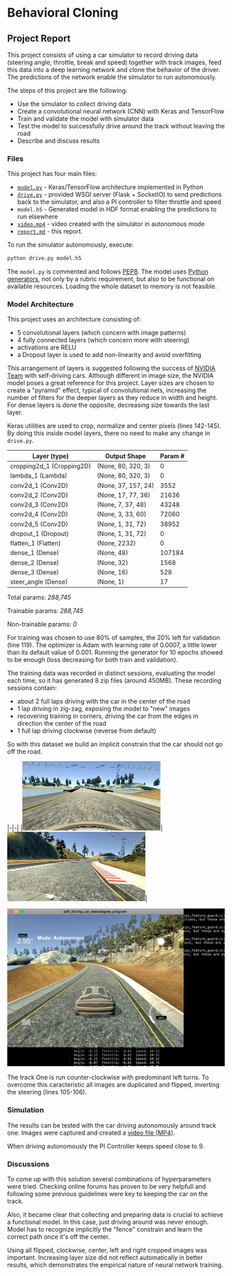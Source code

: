 # Behavioral Cloning

## Project Report

This project consists of using a car simulator to record driving data 
(steering angle, throttle, break and speed) together with track images, 
feed this data into a deep learning network and clone the behavior of the
driver. The predictions of the network enable the simulator to run 
autonomously.

The steps of this project are the following:

- Use the simulator to collect driving data
- Create a convolutional neural network (CNN) with Keras and TensorFlow
- Train and validate the model with simulator data
- Test the model to successfully drive around the track without leaving the road
- Describe and discuss results

### Files

This project has four main files:

- [`model.py`](./model.py) - Keras/TensorFlow architecture implemented in Python
- [`drive.py`](./drive.py) - provided WSGI server (Flask + SocketIO) to send predictions back to the simulator,
and also a PI controller to filter throttle and speed
- `model.h5` - Generated model in HDF format enabling the predictions to run elsewhere
- [`video.mp4`](./) - video created with the simulator in autonomous mode
- [`report.md`](./) - this report.

To run the simulator autonomously, execute:

```python 
python drive.py model.h5
```

The `model.py` is commented and follows [PEP8](https://www.python.org/dev/peps/pep-0008/). 
The model uses [Python generators](https://wiki.python.org/moin/Generators),
not only by a rubric requirement, but also to be functional on available 
resources. Loading the whole dataset to memory is not feasible.

### Model Architecture

This project uses an architecture consisting of:

- 5 convolutional layers (which concern with image patterns)
- 4 fully connected layers (which concern more with steering)
- activations are RELU
- a Dropout layer is used to add non-linearity and avoid overfitting 

This arrangement of layers is suggested following the success of 
[NVIDIA Team](https://devblogs.nvidia.com/parallelforall/deep-learning-self-driving-cars/)
with self-driving cars. Although different in image size, the NVIDIA model
poses a great reference for this project.
Layer sizes are chosen to create a "pyramid" effect, typical of convolutional
nets, increasing the number of filters for the deeper layers as they reduce 
in width and height. For dense layers is done the opposite, decreasing size
towards the last layer.

Keras utilities are used to crop, normalize and center pixels (lines 142-145). 
By doing this inside model layers, there no need to make any change 
in `drive.py`.

|Layer (type)               | Output Shape            | Param #  |
|---------------------------|-------------------------|----------|
|cropping2d_1 (Cropping2D)  |(None, 80, 320, 3)       | 0        |
|lambda_1 (Lambda)          |(None, 80, 320, 3)       | 0        |
|conv2d_1 (Conv2D)          |(None, 37, 157, 24)      | 3552     | 
|conv2d_2 (Conv2D)          |(None, 17, 77, 36)       | 21636    |
|conv2d_3 (Conv2D)          |(None, 7, 37, 48)        | 43248    |
|conv2d_4 (Conv2D)          |(None, 3, 33, 60)        | 72060    |
|conv2d_5 (Conv2D)          |(None, 1, 31, 72)        | 38952    |
|dropout_1 (Dropout)        |(None, 1, 31, 72)        | 0        |
|flatten_1 (Flatten)        |(None, 2232)             | 0        |
|dense_1 (Dense)            |(None, 48)               | 107184   |
|dense_2 (Dense)            |(None, 32)               | 1568     |
|dense_3 (Dense)            |(None, 16)               | 528      |
|steer_angle (Dense)        |(None, 1)                | 17       |

Total params: *288,745*

Trainable params: *288,745*

Non-trainable params: *0*

For training was chosen to use 80% of samples, the 20% left for validation
(line 119).
The optimizer is Adam with learning rate of 0.0007, a little lower than its
default value of 0.001. Running the generator for 10 epochs showed to be
enough (loss decreasing for both train and validation).

The training data was recorded in distinct sessions, evaluating the model each
time, so it has generated 8 zip files (around 450MB). These recording sessions contain:

- about 2 full laps driving with the car in the center of the road
- 1 lap driving in zig-zag, exposing the model to "new" images
- recovering training in corners, driving the car from the edges in direction
the center of the road
- 1 full lap driving clockwise (reverse from default)

So with this dataset we build an implicit constrain that the car should not
go off the road.

|-|-|
|![Crossing bridge - Center image](images/center_2017_10_26_22_00_37_383.jpg)|![Driving clockwise - Right image](images/right_2017_11_02_23_32_18_506.jpg)|


![Driving autonomously](images/autonomous1.png)

The track One is run counter-clockwise with predominant left turns. To overcome
this caracteristic all images are duplicated and flipped, inverting the 
steering (lines 105-106).

### Simulation

The results can be tested with the car driving autonomously around track one.
Images were captured and created a [video file (MP4)](./video.mp4).

When driving autonomously the PI Controller keeps speed close to 9.


### Discussions

To come up with this solution several combinations of hyperparameters were
tried. Checking online forums has proven to be very helpfull and following
some previous guidelines were key to keeping the car on the track.

Also, it became clear that collecting and preparing data is crucial to achieve
a functional model. In this case, just driving around was never enough. Model
has to recognize implicitly the "fence" constrain and learn the correct path
once it's off the center.

Using all flipped, clockwise, center, left and right cropped images was important. 
Increasing layer size did not reflect automatically in better results, which
demonstrates the empirical nature of neural network training.


